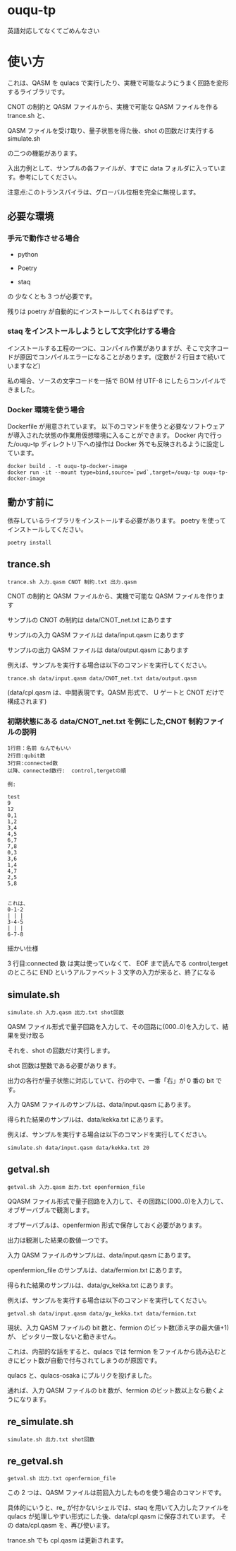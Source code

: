 # ouqu-tp

英語対応してなくてごめんなさい

# 使い方

これは、QASM を qulacs で実行したり、実機で可能なようにうまく回路を変形するライブラリです。

CNOT の制約と QASM ファイルから、実機で可能な QASM ファイルを作る trance.sh と、

QASM ファイルを受け取り、量子状態を得た後、shot の回数だけ実行する simulate.sh

の二つの機能があります。

入出力例として、サンプルの各ファイルが、すでに data フォルダに入っています。参考にしてください。

注意点:このトランスパイラは、グローバル位相を完全に無視します。

## 必要な環境

### 手元で動作させる場合

- python

- Poetry

- staq

の 少なくとも 3 つが必要です。

残りは poetry が自動的にインストールしてくれるはずです。

### staq をインストールしようとして文字化けする場合

インストールする工程の一つに、コンパイル作業がありますが、そこで文字コードが原因でコンパイルエラーになることがあります。(定数が 2 行目まで続いていますなど)

私の場合、ソースの文字コードを一括で BOM 付 UTF-8 にしたらコンパイルできました。

### Docker 環境を使う場合

Dockerfile が用意されています。
以下のコマンドを使うと必要なソフトウェアが導入された状態の作業用仮想環境に入ることができます。
Docker 内で行った/ouqu-tp ディレクトリ下への操作は Docker 外でも反映されるように設定しています。

```
docker build . -t ouqu-tp-docker-image
docker run -it --mount type=bind,source=`pwd`,target=/ouqu-tp ouqu-tp-docker-image
```

## 動かす前に

依存しているライブラリをインストールする必要があります。
poetry を使ってインストールしてください。

```
poetry install
```

## trance.sh

`trance.sh 入力.qasm CNOT 制約.txt 出力.qasm`

CNOT の制約と QASM ファイルから、実機で可能な QASM ファイルを作ります

サンプルの CNOT の制約は data/CNOT_net.txt にあります

サンプルの入力 QASM ファイルは data/input.qasm にあります

サンプルの出力 QASM ファイルは data/output.qasm にあります

例えば、サンプルを実行する場合は以下のコマンドを実行してください。

```
trance.sh data/input.qasm data/CNOT_net.txt data/output.qasm
```

(data/cpl.qasm は、中間表現です。QASM 形式で、 U ゲートと CNOT だけで構成されます)

### 初期状態にある data/CNOT_net.txt を例にした,CNOT 制約ファイルの説明

```
1行目：名前 なんでもいい
2行目:qubit数
3行目:connected数
以降、connected数行:  control,tergetの順

例:

test
9
12
0,1
1,2
3,4
4,5
6,7
7,8
0,3
3,6
1,4
4,7
2,5
5,8


これは、
0-1-2
| | |
3-4-5
| | |
6-7-8
```

細かい仕様

3 行目:connected 数 は実は使っていなくて、 EOF まで読んでる
control,terget のところに END というアルファベット 3 文字の入力が来ると、終了になる

## simulate.sh

`simulate.sh 入力.qasm 出力.txt shot回数`

QASM ファイル形式で量子回路を入力して、その回路に(000..0)を入力して、結果を受け取る

それを、shot の回数だけ実行します。

shot 回数は整数である必要があります。

出力の各行が量子状態に対応していて、行の中で、一番「右」が 0 番の bit です。

入力 QASM ファイルのサンプルは、data/input.qasm にあります。

得られた結果のサンプルは、data/kekka.txt にあります。

例えば、サンプルを実行する場合は以下のコマンドを実行してください。

```
simulate.sh data/input.qasm data/kekka.txt 20
```

## getval.sh

`getval.sh 入力.qasm 出力.txt openfermion_file `

QQASM ファイル形式で量子回路を入力して、その回路に(000..0)を入力して、オブザーバブルで観測します。

オブザーバブルは、openfermion 形式で保存しておく必要があります。

出力は観測した結果の数値一つです。

入力 QASM ファイルのサンプルは、data/input.qasm にあります。

openfermion_file のサンプルは、data/fermion.txt にあります。

得られた結果のサンプルは、data/gv_kekka.txt にあります。

例えば、サンプルを実行する場合は以下のコマンドを実行してください。

```
getval.sh data/input.qasm data/gv_kekka.txt data/fermion.txt
```

現状、入力 QASM ファイルの bit 数と、fermion のビット数(添え字の最大値+1)が、 ピッタリ一致しないと動きません。

これは、内部的な話をすると、qulacs では fermion をファイルから読み込むときにビット数が自動で付与されてしまうのが原因です。

qulacs と、qulacs-osaka にプルリクを投げました。

通れば、入力 QASM ファイルの bit 数が、fermion のビット数以上なら動くようになります。

## re_simulate.sh

`simulate.sh 出力.txt shot回数`

## re_getval.sh

`getval.sh 出力.txt openfermion_file`

この 2 つは、QASM ファイルは前回入力したものを使う場合のコマンドです。

具体的にいうと、re\_ が付かないシェルでは、staq を用いて入力したファイルを qulacs が処理しやすい形式にした後、data/cpl.qasm に保存されています。
その data/cpl.qasm を、再び使います。

trance.sh でも cpl.qasm は更新されます。
